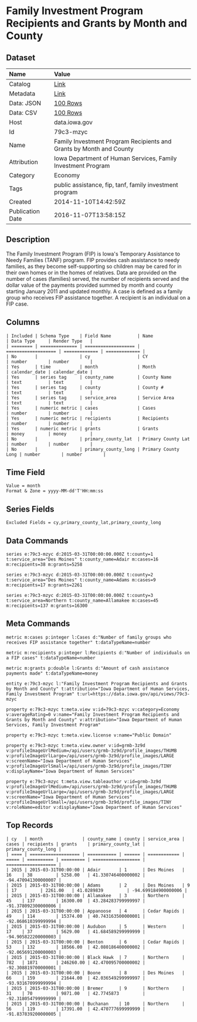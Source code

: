 # Family Investment Program Recipients and Grants by Month and County

## Dataset

| Name | Value |
| :--- | :---- |
| Catalog | [Link](https://catalog.data.gov/dataset/family-investment-program-recipients-and-grants-by-month-and-county) |
| Metadata | [Link](https://data.iowa.gov/api/views/79c3-mzyc) |
| Data: JSON | [100 Rows](https://data.iowa.gov/api/views/79c3-mzyc/rows.json?max_rows=100) |
| Data: CSV | [100 Rows](https://data.iowa.gov/api/views/79c3-mzyc/rows.csv?max_rows=100) |
| Host | data.iowa.gov |
| Id | 79c3-mzyc |
| Name | Family Investment Program Recipients and Grants by Month and County |
| Attribution | Iowa Department of Human Services, Family Investment Program |
| Category | Economy |
| Tags | public assistance, fip, tanf, family investment program |
| Created | 2014-11-10T14:42:59Z |
| Publication Date | 2016-11-07T13:58:15Z |

## Description

The Family Investment Program (FIP) is Iowa's Temporary Assistance to Needy Families (TANF) program. FIP provides cash assistance to needy families, as they become self-supporting so children may be cared for in their own homes or in the homes of relatives.  Data are provided on the number of cases (families) served, the number of recipients served and the dollar value of the payments provided summed by month and county starting January 2011 and updated monthly. A case is defined as a family group who receives FIP assistance together. A recipient is an individual on a FIP case.

## Columns

```ls
| Included | Schema Type    | Field Name          | Name                | Data Type     | Render Type   |
| ======== | ============== | =================== | =================== | ============= | ============= |
| No       |                | cy                  | CY                  | number        | number        |
| Yes      | time           | month               | Month               | calendar_date | calendar_date |
| Yes      | series tag     | county_name         | County Name         | text          | text          |
| Yes      | series tag     | county              | County #            | text          | text          |
| Yes      | series tag     | service_area        | Service Area        | text          | text          |
| Yes      | numeric metric | cases               | Cases               | number        | number        |
| Yes      | numeric metric | recipients          | Recipients          | number        | number        |
| Yes      | numeric metric | grants              | Grants              | money         | money         |
| No       |                | primary_county_lat  | Primary County Lat  | number        | number        |
| No       |                | primary_county_long | Primary County Long | number        | number        |
```

## Time Field

```ls
Value = month
Format & Zone = yyyy-MM-dd'T'HH:mm:ss
```

## Series Fields

```ls
Excluded Fields = cy,primary_county_lat,primary_county_long
```

## Data Commands

```ls
series e:79c3-mzyc d:2015-03-31T00:00:00.000Z t:county=1 t:service_area="Des Moines" t:county_name=Adair m:cases=16 m:recipients=38 m:grants=5258

series e:79c3-mzyc d:2015-03-31T00:00:00.000Z t:county=2 t:service_area="Des Moines" t:county_name=Adams m:cases=9 m:recipients=17 m:grants=2261

series e:79c3-mzyc d:2015-03-31T00:00:00.000Z t:county=3 t:service_area=Northern t:county_name=Allamakee m:cases=45 m:recipients=137 m:grants=16300
```

## Meta Commands

```ls
metric m:cases p:integer l:Cases d:"Number of family groups who receives FIP assistance together" t:dataTypeName=number

metric m:recipients p:integer l:Recipients d:"Number of individuals on a FIP cases" t:dataTypeName=number

metric m:grants p:double l:Grants d:"Amount of cash assistance payments made" t:dataTypeName=money

entity e:79c3-mzyc l:"Family Investment Program Recipients and Grants by Month and County" t:attribution="Iowa Department of Human Services, Family Investment Program" t:url=https://data.iowa.gov/api/views/79c3-mzyc

property e:79c3-mzyc t:meta.view v:id=79c3-mzyc v:category=Economy v:averageRating=0 v:name="Family Investment Program Recipients and Grants by Month and County" v:attribution="Iowa Department of Human Services, Family Investment Program"

property e:79c3-mzyc t:meta.view.license v:name="Public Domain"

property e:79c3-mzyc t:meta.view.owner v:id=grmb-3z9d v:profileImageUrlMedium=/api/users/grmb-3z9d/profile_images/THUMB v:profileImageUrlLarge=/api/users/grmb-3z9d/profile_images/LARGE v:screenName="Iowa Department of Human Services" v:profileImageUrlSmall=/api/users/grmb-3z9d/profile_images/TINY v:displayName="Iowa Department of Human Services"

property e:79c3-mzyc t:meta.view.tableauthor v:id=grmb-3z9d v:profileImageUrlMedium=/api/users/grmb-3z9d/profile_images/THUMB v:profileImageUrlLarge=/api/users/grmb-3z9d/profile_images/LARGE v:screenName="Iowa Department of Human Services" v:profileImageUrlSmall=/api/users/grmb-3z9d/profile_images/TINY v:roleName=editor v:displayName="Iowa Department of Human Services"
```

## Top Records

```ls
| cy   | month               | county_name | county | service_area | cases | recipients | grants    | primary_county_lat | primary_county_long | 
| ==== | =================== | =========== | ====== | ============ | ===== | ========== | ========= | ================== | =================== | 
| 2015 | 2015-03-31T00:00:00 | Adair       | 1      | Des Moines   | 16    | 38         | 5258.00   | 41.330746400000002 | -94.470941300000007 | 
| 2015 | 2015-03-31T00:00:00 | Adams       | 2      | Des Moines   | 9     | 17         | 2261.00   | 41.0289839         | -94.699184900000006 | 
| 2015 | 2015-03-31T00:00:00 | Allamakee   | 3      | Northern     | 45    | 137        | 16300.00  | 43.284283799999997 | -91.378092300000006 | 
| 2015 | 2015-03-31T00:00:00 | Appanoose   | 4      | Cedar Rapids | 49    | 114        | 15374.00  | 40.743163500000001 | -92.868610399999994 | 
| 2015 | 2015-03-31T00:00:00 | Audubon     | 5      | Western      | 17    | 37         | 5629.00   | 41.684589299999999 | -94.905822200000003 | 
| 2015 | 2015-03-31T00:00:00 | Benton      | 6      | Cedar Rapids | 53    | 132        | 18566.00  | 42.080186400000002 | -92.065691200000003 | 
| 2015 | 2015-03-31T00:00:00 | Black Hawk  | 7      | Northern     | 782   | 1871       | 246260.00 | 42.470095700000002 | -92.308819700000001 | 
| 2015 | 2015-03-31T00:00:00 | Boone       | 8      | Des Moines   | 66    | 159        | 21644.00  | 42.036549299999997 | -93.931670999999994 | 
| 2015 | 2015-03-31T00:00:00 | Bremer      | 9      | Northern     | 31    | 70         | 9871.00   | 42.7745873         | -92.318054799999999 | 
| 2015 | 2015-03-31T00:00:00 | Buchanan    | 10     | Northern     | 56    | 119        | 17391.00  | 42.470777699999999 | -91.837839200000005 | 
```